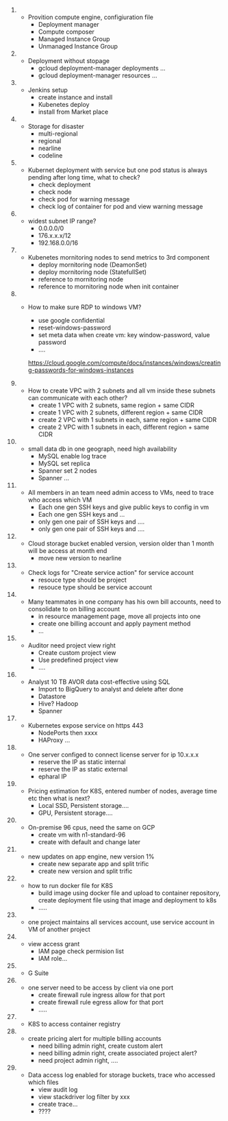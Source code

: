 1. * Provition compute engine, configiuration file
     * Deployment manager
     * Compute composer
     * Managed Instance Group
     * Unmanaged Instance Group
  
1. * Deployment without stopage
     * gcloud deployment-manager deployments ...
     * gcloud deployment-manager resources ...

1. * Jenkins setup
     * create instance and install
     * Kubenetes deploy
     * install from Market place
  
1. * Storage for disaster
     * multi-regional
     * regional
     * nearline
     * codeline
  
1. * Kubernet deployment with service but one pod status is always pending after long time, what to check?
     * check deployment
     * check node
     * check pod for warning message
     * check log of container for pod and view warning message
  
1. * widest subnet IP range?
     * 0.0.0.0/0
     * 176.x.x.x/12
     * 192.168.0.0/16
  
1. * Kubenetes mornitoring nodes to send metrics to 3rd component
     * deploy mornitoring node (DeamonSet)
     * deploy mornitoring node (StatefullSet)
     * reference to mornitoring node
     * reference to mornitoring node when init container
  
1. * How to make sure RDP to windows VM?
     * use google confidential
     * reset-windows-password
     * set meta data when create vm: key window-password, value password
     * ....
  
     https://cloud.google.com/compute/docs/instances/windows/creating-passwords-for-windows-instances

1. * How to create VPC with 2 subnets and all vm inside these subnets can communicate with each other?
     * create 1 VPC with 2 subnets, same region + same CIDR
     * create 1 VPC with 2 subnets, different region + same CIDR
     * create 2 VPC with 1 subnets in each, same region + same CIDR
     * create 2 VPC with 1 subnets in each, different region + same CIDR
  
1. * small data db in one geograph, need high availability
     * MySQL enable log trace
     * MySQL set replica 
     * Spanner set 2 nodes
     * Spanner ...
  
1. * All members in an team need admin access to VMs, need to trace who access which VM
     * Each one gen SSH keys and give public keys to config in vm
     * Each one gen SSH keys and ...
     * only gen one pair of SSH keys and ....
     * only gen one pair of SSH keys and ....
  
1. * Cloud storage bucket enabled version, version older than 1 month will be access at month end
     * move new version to nearline
  
1. * Check logs for "Create service action" for service account
     * resouce type should be project
     * resouce type should be service account
  
1. * Many teammates in one company has his own bill accounts, need to consolidate to on billing account
     * in resource management page, move all projects into one
     * create one billing account and apply payment method
     * ...
  
1. * Auditor need project view right
     * Create custom project view
     * Use predefined project view
     * ....
  
1. * Analyst 10 TB AVOR data cost-effective using SQL
     * Import to BigQuery to analyst and delete after done
     * Datastore
     * Hive? Hadoop
     * Spanner
  
1. * Kubernetes expose service on https 443
     * NodePorts then xxxx
     * HAProxy ...
  
1. * One server configed to connect license server for ip 10.x.x.x
     * reserve the IP as static internal
     * reserve the IP as static external
     * epharal IP
  
1. * Pricing estimation for K8S, entered number of nodes, average time etc then what is next?
     * Local SSD, Persistent storage....
     * GPU, Persistent storage....
  
1. * On-premise 96 cpus, need the same on GCP
     * create vm with n1-standard-96
     * create with default and change later
  
1. * new updates on app engine, new version 1%
     * create new separate app and split trific
     * create new version and split trific
  
1. * how to run docker file for K8S
     * build image using docker file and upload to container repository, create deployment file using that image and deployment to k8s
     * .....
  
1. * one project maintains all services account, use service account in VM of another project

1. * view access grant
     * IAM page check permision list
     * IAM role...
  
1. * G Suite

1. * one server need to be access by client via one port
     * create firewall rule ingress allow for that port
     * create firewall rule egress allow for that port
     * .....
  
1. * K8S to access container registry

1. * create pricing alert for multiple billing accounts
     * need billing admin right, create custom alert
     * need billing admin right, create associated project alert?
     * need project admin right, ....

1. * Data access log enabled for storage buckets, trace who accessed which files
     * view audit log
     * view stackdriver log filter by xxx
     * create trace...
     * ????
  
  


